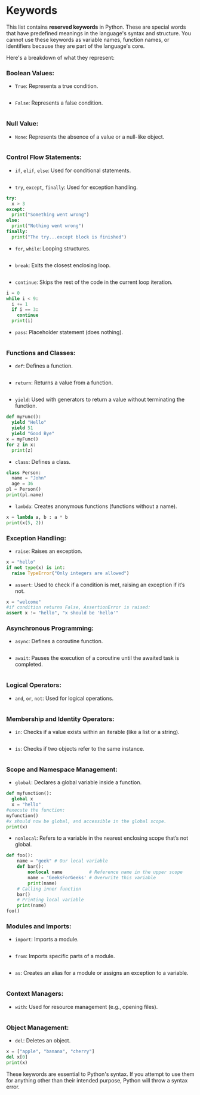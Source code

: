 # Keywords

This list contains **reserved keywords** in Python. These are special words that have predefined meanings in the language's syntax and structure. You cannot use these keywords as variable names, function names, or identifiers because they are part of the language's core.

Here's a breakdown of what they represent:


### **Boolean Values:**
- `True`: Represents a true condition.
```python

```
- `False`: Represents a false condition.
```python

```


### **Null Value:**
- `None`: Represents the absence of a value or a null-like object.
```python

```


### **Control Flow Statements:**
- `if`, `elif`, `else`: Used for conditional statements.
```python

```
- `try`, `except`, `finally`: Used for exception handling.
```python
try:
  x > 3
except:
  print("Something went wrong")
else:
  print("Nothing went wrong")
finally:
  print("The try...except block is finished")
```
- `for`, `while`: Looping structures.
```python

```
- `break`: Exits the closest enclosing loop.
```python

```
- `continue`: Skips the rest of the code in the current loop iteration.
```python
i = 0
while i < 9:
  i += 1
  if i == 3:
    continue
  print(i)
```
- `pass`: Placeholder statement (does nothing).
```python

```


### **Functions and Classes:**
- `def`: Defines a function.
```python

```
- `return`: Returns a value from a function.
```python

```
- `yield`: Used with generators to return a value without terminating the function.
```python
def myFunc():
  yield "Hello"
  yield 51
  yield "Good Bye"
x = myFunc()
for z in x:
  print(z)
```
- `class`: Defines a class.
```python
class Person:
  name = "John"
  age = 36
pl = Person()
print(pl.name)
```
- `lambda`: Creates anonymous functions (functions without a name).
```python
x = lambda a, b : a * b
print(x(5, 2))
```


### **Exception Handling:**
- `raise`: Raises an exception.
```python
x = "hello"
if not type(x) is int:
  raise TypeError("Only integers are allowed")
```
- `assert`: Used to check if a condition is met, raising an exception if it’s not.
```python
x = "welcome"
#if condition returns False, AssertionError is raised:
assert x != "hello", "x should be 'hello'"
```


### **Asynchronous Programming:**
- `async`: Defines a coroutine function.
```python

```
- `await`: Pauses the execution of a coroutine until the awaited task is completed.
```python

```


### **Logical Operators:**
- `and`, `or`, `not`: Used for logical operations.
```python

```


### **Membership and Identity Operators:**
- `in`: Checks if a value exists within an iterable (like a list or a string).
```python

```
- `is`: Checks if two objects refer to the same instance.
```python

```


### **Scope and Namespace Management:**
- `global`: Declares a global variable inside a function.
```python
def myfunction():
  global x
  x = "hello"
#execute the function:
myfunction()
#x should now be global, and accessible in the global scope.
print(x)
```
- `nonlocal`: Refers to a variable in the nearest enclosing scope that’s not global.
```python
def foo():
    name = "geek" # Our local variable
    def bar():
        nonlocal name          # Reference name in the upper scope
        name = 'GeeksForGeeks' # Overwrite this variable
        print(name)
    # Calling inner function
    bar()
    # Printing local variable
    print(name)
foo()
```


### **Modules and Imports:**
- `import`: Imports a module.
```python

```
- `from`: Imports specific parts of a module.
```python

```
- `as`: Creates an alias for a module or assigns an exception to a variable.
```python

```


### **Context Managers:**
- `with`: Used for resource management (e.g., opening files).
```python

```

### **Object Management:**
- `del`: Deletes an object.
```python
x = ["apple", "banana", "cherry"]
del x[0]
print(x)
```

These keywords are essential to Python's syntax. If you attempt to use them for anything other than their intended purpose, Python will throw a syntax error. 
